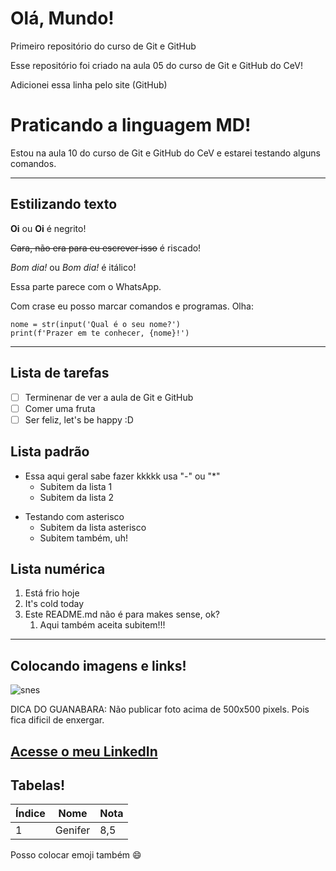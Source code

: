 # Olá, Mundo!
Primeiro repositório do curso de Git e GitHub

Esse repositório foi criado na aula 05 do curso de Git e GitHub do CeV!

Adicionei essa linha pelo site (GitHub)

# Praticando a linguagem MD!
Estou na aula 10 do curso de Git e GitHub do CeV e estarei testando alguns comandos.
***
## Estilizando texto
__Oi__ ou **Oi** é negrito!

~~Cara, não era para eu escrever isso~~ é riscado!

*Bom dia!* ou _Bom dia!_ é itálico! 

Essa parte parece com o WhatsApp.

Com crase eu posso marcar comandos e programas. Olha:

```
nome = str(input('Qual é o seu nome?')
print(f'Prazer em te conhecer, {nome}!')
```
---
## Lista de tarefas
- [ ] Terminenar de ver a aula de Git e GitHub
- [ ] Comer uma fruta
- [ ] Ser feliz, let's be happy :D
## Lista padrão
- Essa aqui geral sabe fazer kkkkk usa "-" ou "*"
     - Subitem da lista 1
     - Subitem da lista 2
* Testando com asterisco
     * Subitem da lista asterisco
     * Subitem também, uh!
## Lista numérica
1. Está frio hoje
2. It's cold today
3. Este README.md não é para makes sense, ok?
      1. Aqui também aceita subitem!!!
---
## Colocando imagens e links!
![snes](https://github.com/user-attachments/assets/48aa9054-c8cc-499e-ab7f-ae32f5920487)

DICA DO GUANABARA: Não publicar foto acima de 500x500 pixels. Pois fica dificil de enxergar.

[Acesse o meu LinkedIn](https://www.linkedin.com/in/genifer-silva/)
---
## Tabelas!
Índice | Nome | Nota
---|---|---
1 | Genifer | 8,5

Posso colocar emoji também 😄
